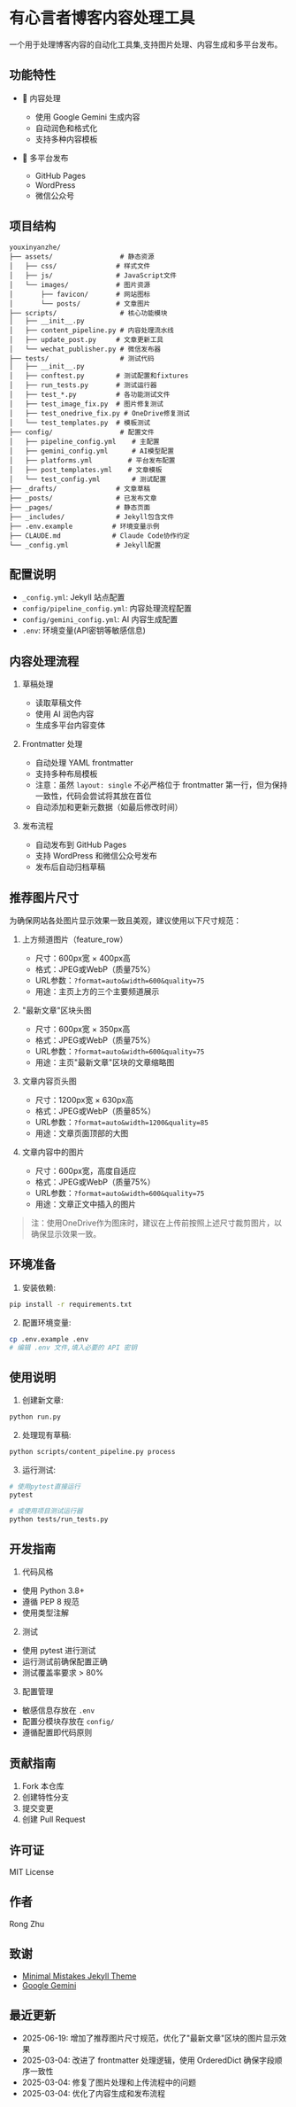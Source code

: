 # 有心言者博客内容处理工具

一个用于处理博客内容的自动化工具集,支持图片处理、内容生成和多平台发布。

## 功能特性

- 📝 内容处理
  - 使用 Google Gemini 生成内容
  - 自动润色和格式化
  - 支持多种内容模板

- 🚀 多平台发布
  - GitHub Pages
  - WordPress
  - 微信公众号

## 项目结构

```
youxinyanzhe/
├── assets/                 # 静态资源
│   ├── css/               # 样式文件
│   ├── js/                # JavaScript文件  
│   └── images/            # 图片资源
│       ├── favicon/       # 网站图标
│       └── posts/         # 文章图片
├── scripts/                # 核心功能模块
│   ├── __init__.py
│   ├── content_pipeline.py # 内容处理流水线
│   ├── update_post.py     # 文章更新工具
│   └── wechat_publisher.py # 微信发布器
├── tests/                  # 测试代码
│   ├── __init__.py
│   ├── conftest.py        # 测试配置和fixtures
│   ├── run_tests.py       # 测试运行器
│   ├── test_*.py          # 各功能测试文件
│   ├── test_image_fix.py  # 图片修复测试
│   ├── test_onedrive_fix.py # OneDrive修复测试
│   └── test_templates.py  # 模板测试
├── config/                 # 配置文件
│   ├── pipeline_config.yml    # 主配置
│   ├── gemini_config.yml      # AI模型配置
│   ├── platforms.yml         # 平台发布配置
│   ├── post_templates.yml    # 文章模板
│   └── test_config.yml        # 测试配置
├── _drafts/               # 文章草稿
├── _posts/                # 已发布文章
├── _pages/                # 静态页面
├── _includes/             # Jekyll包含文件
├── .env.example          # 环境变量示例
├── CLAUDE.md             # Claude Code协作约定
└── _config.yml            # Jekyll配置
```

## 配置说明

- `_config.yml`: Jekyll 站点配置
- `config/pipeline_config.yml`: 内容处理流程配置
- `config/gemini_config.yml`: AI 内容生成配置
- `.env`: 环境变量(API密钥等敏感信息)

## 内容处理流程

1. 草稿处理
   - 读取草稿文件
   - 使用 AI 润色内容
   - 生成多平台内容变体

2. Frontmatter 处理
   - 自动处理 YAML frontmatter
   - 支持多种布局模板
   - 注意：虽然 `layout: single` 不必严格位于 frontmatter 第一行，但为保持一致性，代码会尝试将其放在首位
   - 自动添加和更新元数据（如最后修改时间）

3. 发布流程
   - 自动发布到 GitHub Pages
   - 支持 WordPress 和微信公众号发布
   - 发布后自动归档草稿



## 推荐图片尺寸

为确保网站各处图片显示效果一致且美观，建议使用以下尺寸规范：

1. 上方频道图片（feature_row）
   - 尺寸：600px宽 × 400px高
   - 格式：JPEG或WebP（质量75%）
   - URL参数：`?format=auto&width=600&quality=75`
   - 用途：主页上方的三个主要频道展示

2. "最新文章"区块头图
   - 尺寸：600px宽 × 350px高
   - 格式：JPEG或WebP（质量75%）
   - URL参数：`?format=auto&width=600&quality=75`
   - 用途：主页"最新文章"区块的文章缩略图

3. 文章内容页头图
   - 尺寸：1200px宽 × 630px高
   - 格式：JPEG或WebP（质量85%）
   - URL参数：`?format=auto&width=1200&quality=85`
   - 用途：文章页面顶部的大图

4. 文章内容中的图片
   - 尺寸：600px宽，高度自适应
   - 格式：JPEG或WebP（质量75%）
   - URL参数：`?format=auto&width=600&quality=75`
   - 用途：文章正文中插入的图片

> 注：使用OneDrive作为图床时，建议在上传前按照上述尺寸裁剪图片，以确保显示效果一致。

## 环境准备

1. 安装依赖:
```bash
pip install -r requirements.txt
```

2. 配置环境变量:
```bash
cp .env.example .env
# 编辑 .env 文件,填入必要的 API 密钥
```

## 使用说明

1. 创建新文章:
```bash
python run.py
```

2. 处理现有草稿:
```bash
python scripts/content_pipeline.py process
```

3. 运行测试:
```bash
# 使用pytest直接运行
pytest

# 或使用项目测试运行器
python tests/run_tests.py
```

## 开发指南

1. 代码风格
- 使用 Python 3.8+
- 遵循 PEP 8 规范
- 使用类型注解

2. 测试
- 使用 pytest 进行测试
- 运行测试前确保配置正确
- 测试覆盖率要求 > 80%

3. 配置管理
- 敏感信息存放在 `.env`
- 配置分模块存放在 `config/`
- 遵循配置即代码原则

## 贡献指南

1. Fork 本仓库
2. 创建特性分支
3. 提交变更
4. 创建 Pull Request

## 许可证

MIT License

## 作者

Rong Zhu

## 致谢

- [Minimal Mistakes Jekyll Theme](https://mmistakes.github.io/minimal-mistakes/)
- [Google Gemini](https://deepmind.google/technologies/gemini/)

## 最近更新

- 2025-06-19: 增加了推荐图片尺寸规范，优化了"最新文章"区块的图片显示效果
- 2025-03-04: 改进了 frontmatter 处理逻辑，使用 OrderedDict 确保字段顺序一致性
- 2025-03-04: 修复了图片处理和上传流程中的问题
- 2025-03-04: 优化了内容生成和发布流程
